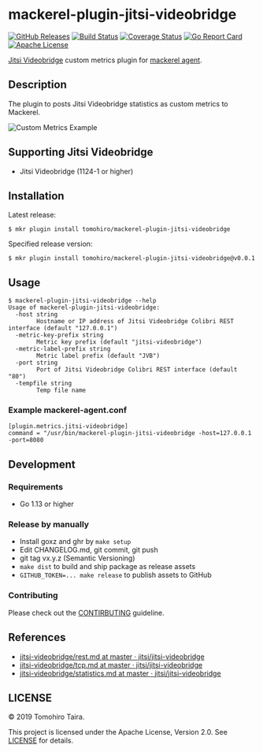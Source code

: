 mackerel-plugin-jitsi-videobridge
================================================================================

[![GitHub Releases](https://img.shields.io/github/release/tomohiro/mackerel-plugin-jitsi-videobridge.svg?style=flat-square)](https://github.com/tomohiro/mackerel-plugin-jitsi-videobridge/releases)
[![Build Status](https://img.shields.io/travis/com/tomohiro/mackerel-plugin-jitsi-videobridge.svg?style=flat-square)](https://travis-ci.com/tomohiro/mackerel-plugin-jitsi-videobridge)
[![Coverage Status](https://img.shields.io/coveralls/tomohiro/mackerel-plugin-jitsi-videobridge.svg?style=flat-square)](https://coveralls.io/github/tomohiro/mackerel-plugin-jitsi-videobridge)
[![Go Report Card](https://goreportcard.com/badge/github.com/tomohiro/mackerel-plugin-jitsi-videobridge?style=flat-square)](https://goreportcard.com/report/github.com/tomohiro/mackerel-plugin-jitsi-videobridge)
[![Apache License](http://img.shields.io/badge/license-Apache-blue.svg?style=flat-square)](https://github.com/tomohiro/mackerel-plugin-jitsi-videobridgeblob/master/LICENSE)


[Jitsi Videobridge][] custom metrics plugin for [mackerel agent][].

[mackerel agent]: https://github.com/mackerelio/mackerel-agent
[Jitsi Videobridge]: https://jitsi.org/jitsi-videobridge/


Description
--------------------------------------------------------------------------------

The plugin to posts Jitsi Videobridge statistics as custom metrics to Mackerel.

![Custom Metrics Example](https://user-images.githubusercontent.com/54254/69406552-a9268580-0d45-11ea-9701-0905b8fefa3e.png)


Supporting Jitsi Videobridge
--------------------------------------------------------------------------------

- Jitsi Videobridge (1124-1 or higher)


Installation
--------------------------------------------------------------------------------

Latest release:

```
$ mkr plugin install tomohiro/mackerel-plugin-jitsi-videobridge
```

Specified release version:

```
$ mkr plugin install tomohiro/mackerel-plugin-jitsi-videobridge@v0.0.1
```


Usage
--------------------------------------------------------------------------------

```
$ mackerel-plugin-jitsi-videobridge --help
Usage of mackerel-plugin-jitsi-videobridge:
  -host string
        Hostname or IP address of Jitsi Videobridge Colibri REST interface (default "127.0.0.1")
  -metric-key-prefix string
        Metric key prefix (default "jitsi-videobridge")
  -metric-label-prefix string
        Metric label prefix (default "JVB")
  -port string
        Port of Jitsi Videobridge Colibri REST interface (default "80")
  -tempfile string
        Temp file name
```

### Example mackerel-agent.conf

```
[plugin.metrics.jitsi-videobridge]
command = "/usr/bin/mackerel-plugin-jitsi-videobridge -host=127.0.0.1 -port=8080
```


Development
--------------------------------------------------------------------------------

### Requirements

- Go 1.13 or higher


### Release by manually

- Install goxz and ghr by `make setup`
- Edit CHANGELOG.md, git commit, git push
- git tag vx.y.z (Semantic Versioning)
- `make dist` to build and ship package as release assets
- `GITHUB_TOKEN=... make release` to publish assets to GitHub

### Contributing

Please check out the [CONTIRBUTING](CONTRIBUTING.md) guideline.


References
--------------------------------------------------------------------------------

- [jitsi-videobridge/rest.md at master · jitsi/jitsi-videobridge](https://github.com/jitsi/jitsi-videobridge/blob/master/doc/rest.md)
- [jitsi-videobridge/tcp.md at master · jitsi/jitsi-videobridge](https://github.com/jitsi/jitsi-videobridge/blob/master/doc/tcp.md)
- [jitsi-videobridge/statistics.md at master · jitsi/jitsi-videobridge](https://github.com/jitsi/jitsi-videobridge/blob/master/doc/statistics.md)


LICENSE
--------------------------------------------------------------------------------

© 2019 Tomohiro Taira.

This project is licensed under the Apache License, Version 2.0. See [LICENSE](LICENSE) for details.
